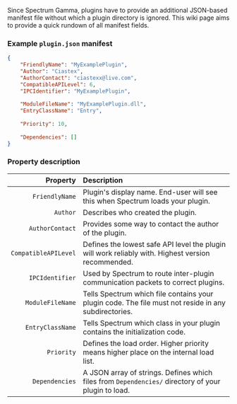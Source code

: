 Since Spectrum Gamma, plugins have to provide an additional JSON-based manifest file without which a plugin directory is ignored. This wiki page aims to provide a quick rundown of all manifest fields.

### Example `plugin.json` manifest
```JSON
{
    "FriendlyName": "MyExamplePlugin",
    "Author": "Ciastex",
    "AuthorContact": "ciastexx@live.com",
    "CompatibleAPILevel": 6,
    "IPCIdentifier": "MyExamplePlugin",
    
    "ModuleFileName": "MyExamplePlugin.dll",
    "EntryClassName": "Entry",
    
    "Priority": 10,
    
    "Dependencies": []
}
```

### Property description
|Property|Description|
|--------:|:-----------|
|`FriendlyName`|Plugin's display name. End-user will see this when Spectrum loads your plugin.|
|`Author`|Describes who created the plugin.|
|`AuthorContact`|Provides some way to contact the author of the plugin.|
|`CompatibleAPILevel`|Defines the lowest safe API level the plugin will work reliably with. Highest version recommended.|
|`IPCIdentifier`|Used by Spectrum to route inter-plugin communication packets to correct plugins.|
|`ModuleFileName`|Tells Spectrum which file contains your plugin code. The file must not reside in any subdirectories.|
|`EntryClassName`|Tells Spectrum which class in your plugin contains the initialization code.|
|`Priority`|Defines the load order. Higher priority means higher place on the internal load list.|
|`Dependencies`|A JSON array of strings. Defines which files from `Dependencies/` directory of your plugin to load.|

